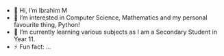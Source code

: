 - 👋 Hi, I’m Ibrahim M
- 👀 I’m interested in Computer Science, Mathematics and my personal favourite thing, Python!
- 🌱 I’m currently learning various subjects as I am a Secondary Student in Year 11.
- ⚡ Fun fact: ...

<!---
Ibi-M/Ibi-M is a ✨ special ✨ repository because its `README.md` (this file) appears on your GitHub profile.
You can click the Preview link to take a look at your changes.
--->
